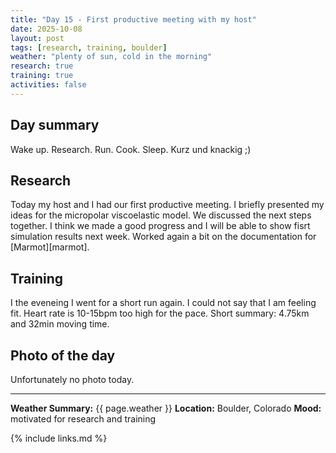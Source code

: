 ```yaml
---
title: "Day 15 - First productive meeting with my host"
date: 2025-10-08
layout: post
tags: [research, training, boulder]
weather: "plenty of sun, cold in the morning"
research: true
training: true
activities: false
---
```


## Day summary
Wake up. Research. Run. Cook. Sleep. Kurz und knackig ;)

## Research
Today my host and I had our first productive meeting. I briefly presented my ideas for the micropolar viscoelastic model. We discussed the next steps together. I think we made a good progress and I will be able to show fisrt simulation results next week.
Worked again a bit on the documentation for [Marmot][marmot].

## Training
I the eveneing I went for a short run again. I could not say that I am feeling fit. Heart rate is 10-15bpm too high for the pace. Short summary: 4.75km and 32min moving time. 

## Photo of the day
Unfortunately no photo today.

---

**Weather Summary:** {{ page.weather }}
**Location:** Boulder, Colorado
**Mood:** motivated for research and training

{% include links.md %}